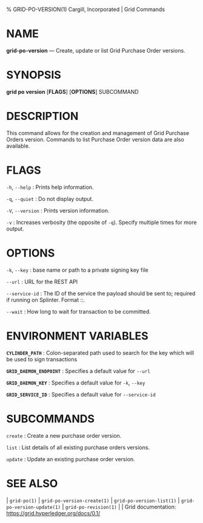 % GRID-PO-VERSION(1) Cargill, Incorporated | Grid Commands
<!--
  Copyright 2021 Cargill Incorporated
  Licensed under Creative Commons Attribution 4.0 International License
  https://creativecommons.org/licenses/by/4.0/
-->

NAME
====

**grid-po-version** — Create, update or list Grid Purchase Order versions.

SYNOPSIS
========

**grid po version** \[**FLAGS**\] \[**OPTIONS**\] SUBCOMMAND

DESCRIPTION
===========

This command allows for the creation and management of Grid Purchase Orders
version.  Commands to list Purchase Order version data are also available.

FLAGS
=====

`-h`, `--help`
: Prints help information.

`-q`, `--quiet`
: Do not display output.

`-V`, `--version`
: Prints version information.

`-v`
: Increases verbosity (the opposite of `-q`). Specify multiple times for more
  output.

OPTIONS
=======

`-k`, `--key`
: base name or path to a private signing key file

`--url`
: URL for the REST API

`--service-id`
: The ID of the service the payload should be sent to; required if running on
  Splinter. Format <circuit-id>::<service-id>.

`--wait`
: How long to wait for transaction to be committed.

ENVIRONMENT VARIABLES
=====================

**`CYLINDER_PATH`**
: Colon-separated path used to search for the key which will be used
  to sign transactions

**`GRID_DAEMON_ENDPOINT`**
: Specifies a default value for `--url`

**`GRID_DAEMON_KEY`**
: Specifies a default value for  `-k`, `--key`

**`GRID_SERVICE_ID`**
: Specifies a default value for `--service-id`

SUBCOMMANDS
===========

`create`
: Create a new purchase order version.

`list`
: List details of all existing purchase orders versions.

`update`
: Update an existing purchase order version.

SEE ALSO
========
| `grid-po(1)`
| `grid-po-version-create(1)`
| `grid-po-version-list(1)`
| `grid-po-version-update(1)`
| `grid-po-revision(1)`
|
| Grid documentation: https://grid.hyperledger.org/docs/0.1/

